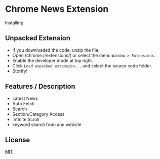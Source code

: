 Chrome News Extension
==========

Installing

Unpacked Extension
-----

- If you downloaded the code, unzip the file.
- Open (chrome://extensions/) or select the menu `Window > Extensions`.
- Enable the developer mode at top right.
- Click `Load unpacked extension...` and select the source code folder.
- Storify!

Features / Description
-----

- Latest News
- Auto Fetch
- Search 
- Section/Category Access
- Infinite Scroll
- keyword search from any website

License
-----

[MIT](http://opensource.org/licenses/MIT)
